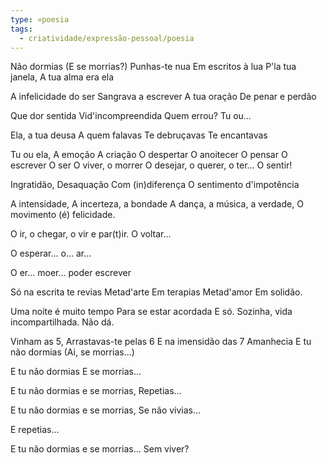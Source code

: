 ```yaml
---
type: »poesia
tags:
  - criatividade/expressão-pessoal/poesia
---
```


Não dormias
(E se morrias?)
Punhas-te nua
Em escritos à lua
P'la tua janela,
A tua alma era ela

A infelicidade do ser
Sangrava a escrever
A tua oração
De penar e perdão 

Que dor sentida
Vid'incompreendida
Quem errou?
Tu ou...

Ela, a tua deusa
A quem falavas
Te debruçavas
Te encantavas

Tu ou ela,
A emoção 
A criação 
O despertar
O anoitecer
O pensar
O escrever
O ser
O viver, o morrer
O desejar, o querer, o ter...
O sentir!

Ingratidão, 
Desaquação
Com (in)diferença
O sentimento d'impotência

A intensidade,
A incerteza, a bondade
A dança, a música, a verdade,
O movimento (é) 
felicidade.

O ir, o chegar, o vir e par(t)ir.
O voltar...

O esperar... 
o... 
ar... 

O er... moer... poder 
escrever

Só na escrita te revias
Metad'arte
Em terapias
Metad'amor
Em solidão.

Uma noite é muito tempo 
Para se estar acordada
E só. 
Sozinha, vida incompartilhada.
Não dá.

Vinham as 5,
Arrastavas-te pelas 6
E na imensidão das 7
Amanhecia
E tu não dormias
(Ai, se morrias...)

E tu não dormias
E se morrias...

E tu não dormias e se morrias,
Repetias...

E tu não dormias e se morrias,
Se não vivias...

E repetias...

E tu não dormias e se morrias...
Sem viver?